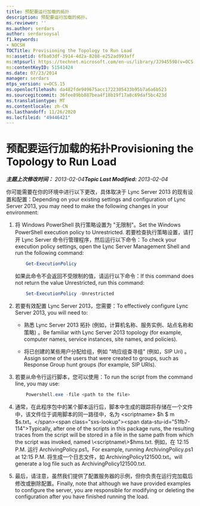 ```yaml
---
title: 预配要运行加载的拓扑
description: 预配要运行加载的拓扑。
ms.reviewer: ''
ms.author: serdars
author: serdarsoysal
f1.keywords:
- NOCSH
TOCTitle: Provisioning the Topology to Run Load
ms:assetid: 6fba03df-3914-4d2a-8208-e252ad993aff
ms:mtpsurl: https://technet.microsoft.com/en-us/library/JJ945598(v=OCS.15)
ms:contentKeyID: 51541424
ms.date: 07/23/2014
manager: serdars
mtps_version: v=OCS.15
ms.openlocfilehash: da482fde949675acc1722305433b95b7a6a6b523
ms.sourcegitcommit: 36fee89bb887bea4f18b19f17a8c69daf5bc423d
ms.translationtype: MT
ms.contentlocale: zh-CN
ms.lasthandoff: 11/26/2020
ms.locfileid: "49446421"
---
```

# <a name="provisioning-the-topology-to-run-load"></a><span data-ttu-id="51fb7-103">预配要运行加载的拓扑</span><span class="sxs-lookup"><span data-stu-id="51fb7-103">Provisioning the Topology to Run Load</span></span>

<div data-xmlns="http://www.w3.org/1999/xhtml">

<div class="topic" data-xmlns="http://www.w3.org/1999/xhtml" data-msxsl="urn:schemas-microsoft-com:xslt" data-cs="https://msdn.microsoft.com/">

<div data-asp="https://msdn2.microsoft.com/asp">



</div>

<div id="mainSection">

<div id="mainBody"><span data-ttu-id="51fb7-104">

<span> </span></span><span class="sxs-lookup"><span data-stu-id="51fb7-104">

<span> </span></span></span>

<span data-ttu-id="51fb7-105">_**主题上次修改时间：** 2013-02-04_</span><span class="sxs-lookup"><span data-stu-id="51fb7-105">_**Topic Last Modified:** 2013-02-04_</span></span>

<div>

<span data-ttu-id="51fb7-106">你可能需要在你的环境中进行以下更改，具体取决于 Lync Server 2013 的现有设置和配置：</span><span class="sxs-lookup"><span data-stu-id="51fb7-106">Depending on your existing settings and configuration of Lync Server 2013, you may need to make the following changes in your environment:</span></span>

1.  <span data-ttu-id="51fb7-107">将 Windows PowerShell 执行策略设置为 "无限制"。</span><span class="sxs-lookup"><span data-stu-id="51fb7-107">Set the Windows PowerShell execution policy to Unrestricted.</span></span> <span data-ttu-id="51fb7-108">若要检查执行策略设置，请打开 Lync Server 命令行管理程序，然后运行以下命令：</span><span class="sxs-lookup"><span data-stu-id="51fb7-108">To check your execution policy settings, open the Lync Server Management Shell and run the following command:</span></span>

    ``` powershell
        Get-ExecutionPolicy
    ```        

    <span data-ttu-id="51fb7-109">如果此命令不会返回不受限制的值，请运行以下命令：</span><span class="sxs-lookup"><span data-stu-id="51fb7-109">If this command does not return the value Unrestricted, run this command:</span></span>

    ``` powershell
        Set-ExecutionPolicy -Unrestricted
    ```

2.  <span data-ttu-id="51fb7-110">若要有效配置 Lync Server 2013，您需要：</span><span class="sxs-lookup"><span data-stu-id="51fb7-110">To effectively configure Lync Server 2013, you will need to:</span></span>
    
      - <span data-ttu-id="51fb7-111">熟悉 Lync Server 2013 拓扑 (例如，计算机名称、服务实例、站点名称和策略) 。</span><span class="sxs-lookup"><span data-stu-id="51fb7-111">Be familiar with Lync Server 2013 topology (for example, computer names, service instances, site names, and policies).</span></span>
    
      - <span data-ttu-id="51fb7-112">将已创建的某些用户分配给组，例如 "响应组查寻组" (例如，SIP Uri) 。</span><span class="sxs-lookup"><span data-stu-id="51fb7-112">Assign some of the users that were created to groups, such as Response Group hunt groups (for example, SIP URIs).</span></span>

3.  <span data-ttu-id="51fb7-113">若要从命令行运行脚本，您可以使用：</span><span class="sxs-lookup"><span data-stu-id="51fb7-113">To run the script from the command line, you may use:</span></span>

    ``` powershell
        Powershell.exe -file <path to the file>
    ```
    
4.  <span data-ttu-id="51fb7-114">通常，在此程序包中的某个脚本运行后，脚本中生成的跟踪将存储在一个文件中，该文件位于调用脚本的同一路径中，名为 \<scriptname\> $h $ m $s.txt。</span><span class="sxs-lookup"><span data-stu-id="51fb7-114">Typically, after one of the scripts in this package runs, the resulting traces from the script will be stored in a file in the same path from which the script was invoked, named \<scriptname\>$h$m$s.txt.</span></span> <span data-ttu-id="51fb7-115">例如，在 12:15 P.M. 运行 ArchivingPolicy.ps1。</span><span class="sxs-lookup"><span data-stu-id="51fb7-115">For example, running ArchivingPolicy.ps1 at 12:15 P.M.</span></span> <span data-ttu-id="51fb7-116">将生成一个日志文件，如 ArchivingPolicy121500.txt。</span><span class="sxs-lookup"><span data-stu-id="51fb7-116">will generate a log file such as ArchivingPolicy121500.txt.</span></span>

5.  <span data-ttu-id="51fb7-117">最后，请注意，虽然我们提供了配置服务器的示例，但你负责在运行完加载后修改或删除配置。</span><span class="sxs-lookup"><span data-stu-id="51fb7-117">Finally, note that although we have provided examples to configure the server, you are responsible for modifying or deleting the configuration after you have finished running the load.</span></span>

<span data-ttu-id="51fb7-118"></div>

</div>

<span> </span>

</div>

</div>

</span><span class="sxs-lookup"><span data-stu-id="51fb7-118"></div>

</div>

<span> </span>

</div>

</div>

</span></span></div>


